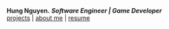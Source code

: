 **Hung Nguyen.** ***Software Engineer | Game Developer***  
[projects](index.html) | [about me](about-me.html) | [resume](/files/resume.pdf)
<br><br>
